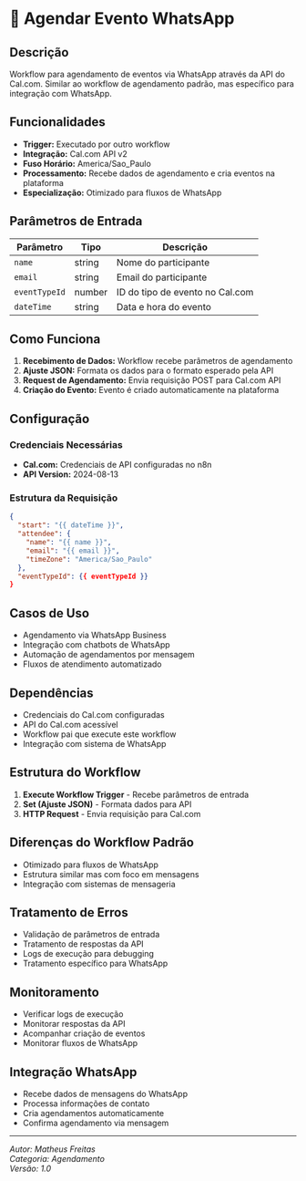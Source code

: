 # 📱 Agendar Evento WhatsApp

## Descrição

Workflow para agendamento de eventos via WhatsApp através da API do Cal.com. Similar ao workflow de agendamento padrão, mas específico para integração com WhatsApp.

## Funcionalidades

- **Trigger:** Executado por outro workflow
- **Integração:** Cal.com API v2
- **Fuso Horário:** America/Sao_Paulo
- **Processamento:** Recebe dados de agendamento e cria eventos na plataforma
- **Especialização:** Otimizado para fluxos de WhatsApp

## Parâmetros de Entrada

| Parâmetro | Tipo | Descrição |
|-----------|------|-----------|
| `name` | string | Nome do participante |
| `email` | string | Email do participante |
| `eventTypeId` | number | ID do tipo de evento no Cal.com |
| `dateTime` | string | Data e hora do evento |

## Como Funciona

1. **Recebimento de Dados:** Workflow recebe parâmetros de agendamento
2. **Ajuste JSON:** Formata os dados para o formato esperado pela API
3. **Request de Agendamento:** Envia requisição POST para Cal.com API
4. **Criação do Evento:** Evento é criado automaticamente na plataforma

## Configuração

### Credenciais Necessárias

- **Cal.com:** Credenciais de API configuradas no n8n
- **API Version:** 2024-08-13

### Estrutura da Requisição

```json
{
  "start": "{{ dateTime }}",
  "attendee": {
    "name": "{{ name }}",
    "email": "{{ email }}",
    "timeZone": "America/Sao_Paulo"
  },
  "eventTypeId": {{ eventTypeId }}
}
```

## Casos de Uso

- Agendamento via WhatsApp Business
- Integração com chatbots de WhatsApp
- Automação de agendamentos por mensagem
- Fluxos de atendimento automatizado

## Dependências

- Credenciais do Cal.com configuradas
- API do Cal.com acessível
- Workflow pai que execute este workflow
- Integração com sistema de WhatsApp

## Estrutura do Workflow

1. **Execute Workflow Trigger** - Recebe parâmetros de entrada
2. **Set (Ajuste JSON)** - Formata dados para API
3. **HTTP Request** - Envia requisição para Cal.com

## Diferenças do Workflow Padrão

- Otimizado para fluxos de WhatsApp
- Estrutura similar mas com foco em mensagens
- Integração com sistemas de mensageria

## Tratamento de Erros

- Validação de parâmetros de entrada
- Tratamento de respostas da API
- Logs de execução para debugging
- Tratamento específico para WhatsApp

## Monitoramento

- Verificar logs de execução
- Monitorar respostas da API
- Acompanhar criação de eventos
- Monitorar fluxos de WhatsApp

## Integração WhatsApp

- Recebe dados de mensagens do WhatsApp
- Processa informações de contato
- Cria agendamentos automaticamente
- Confirma agendamento via mensagem

---
*Autor: Matheus Freitas*  
*Categoria: Agendamento*  
*Versão: 1.0*
